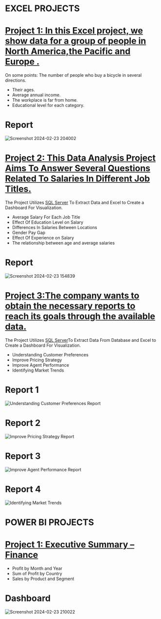 # EXCEL PROJECTS

# [Project 1: In this Excel project, we show data for a group of people in North America,the Pacific and Europe .](https://github.com/momo-saad/Mohamed_Portfolio/files/14389009/Excel.Project.Dataset.1.xlsx)

On some points: The number of people who buy a bicycle in several directions.
 * Their ages.
 * Average annual income.
 * The workplace is far from home.
 * Educational level for each category.

# Report
![Screenshot 2024-02-23 204002](https://github.com/momo-saad/Mohamed_Portfolio/assets/133122558/3d2d27ae-44f5-404e-9dc0-19958dc202ed)

# [Project 2: This Data Analysis Project Aims To Answer Several Questions Related To Salaries In Different Job Titles.](https://github.com/momo-saad/Mohamed_Portfolio/files/14296741/salary_prediction_data.And.Dashboard.Analysis.xlsx)

The Project Utilizes [SQL Server](https://github.com/momo-saad/Mohamed_Portfolio/blob/main/SQLQuery%20for%20project%202%20.sql) To Extract Data and Excel to Create a Dashboard For Visualization.

 *	Average Salary For Each Job Title
 *	Effect Of Education Level on Salary
 *	Differences In Salaries Between Locations
 *	Gender Pay Gap
 *	Effect Of Experience on Salary
 *	The relationship between age and average salaries

# Report 
![Screenshot 2024-02-23 154839](https://github.com/momo-saad/Mohamed_Portfolio/assets/133122558/03a9840c-5ec8-4592-81ad-c3b5cbcfc19c)

# [Project 3:The company wants to obtain the necessary reports to reach its goals through the available data.](https://github.com/momo-saad/Mohamed_Portfolio/files/14461356/Car.Sales.xlsx.-.car_data.xlsx)

The Project Utilizes [SQL Server](https://github.com/momo-saad/Mohamed_Portfolio/blob/main/SQLQuery%20Project%203.sql)To Extract Data From Database and Excel to Create a Dashboard For Visualization.

 *  Understanding Customer Preferences
 *  Improve Pricing Strategy
 *  Improve Agent Performance
 *  Identifying Market Trends

# Report 1
![Understanding Customer Preferences Report](https://github.com/momo-saad/Mohamed_Portfolio/assets/133122558/224bfd78-8db1-44a9-bbd9-dbb50bef3cdd)
# Report 2
![Improve Pricing Strategy Report](https://github.com/momo-saad/Mohamed_Portfolio/assets/133122558/00bf3ec5-a7b5-4db3-870e-cca16c18918b)
# Report 3
![Improve Agent Performance Report](https://github.com/momo-saad/Mohamed_Portfolio/assets/133122558/0aee9b5c-fb65-4576-a067-8f77d2ae88d9)
# Report 4
![Identifying Market Trends](https://github.com/momo-saad/Mohamed_Portfolio/assets/133122558/f2c03fc0-6dbe-417c-9b20-fc6b3ebf7532)


# POWER BI PROJECTS

# [Project 1: Executive Summary – Finance](https://github.com/momo-saad/Mohamed_Portfolio/blob/main/project%201.pbix)

*  Profit by Month and Year
*  Sum of Profit by Country
*  Sales by Product and Segment

# Dashboard
![Screenshot 2024-02-23 210022](https://github.com/momo-saad/Mohamed_Portfolio/assets/133122558/4433ce0b-067a-4f0d-b1c3-d6eb005cd082)


